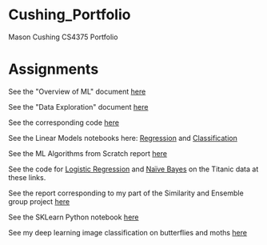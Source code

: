 # Cushing_Portfolio
 Mason Cushing CS4375 Portfolio
 
# Assignments
 See the "Overview of ML" document [here](Overview_Of_ML.pdf)
 
 See the "Data Exploration" document [here](Data_Exploration.pdf)
 
 See the corresponding code [here](statistics.cpp)
 
 See the Linear Models notebooks here: [Regression](Regression.pdf) and [Classification](Classification.pdf)

 See the ML Algorithms from Scratch report [here](ML_Algorithms_From_Scratch.pdf)
 
 See the code for [Logistic Regression](logistic_regression.cpp) and [Naïve Bayes](naive_bayes.cpp) on the Titanic data at these links.
 
 See the report corresponding to my part of the Similarity and Ensemble group project [here](Project_2_Classification.pdf)

 See the SKLearn Python notebook [here](SKLearn_Example.pdf)
 
 See my deep learning image classification on butterflies and moths [here](DL_Image_Classification.pdf)
